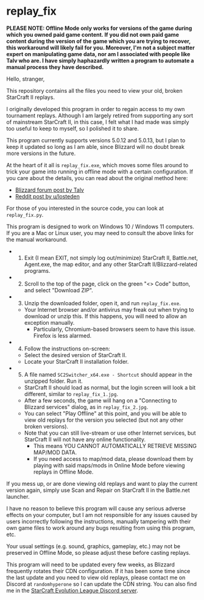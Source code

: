 # replay_fix

**PLEASE NOTE: Offline Mode only works for versions of the game during which you owned paid game content. If you did not own paid game content during the version of the game which you are trying to recover, this workaround will likely fail for you. Moreover, I'm not a subject matter expert on manipulating game data, nor am I associated with people like Talv who are. I have simply haphazardly written a program to automate a manual process they have described.**

Hello, stranger,

This repository contains all the files you need to view your old, broken StarCraft II replays.

I originally developed this program in order to regain access to my own tournament replays. Although I am largely retired from supporting any sort of mainstream StarCraft II, in this case, I felt what I had made was simply too useful to keep to myself, so I polished it to share.

This program currently supports versions 5.0.12 and 5.0.13, but I plan to keep it updated so long as I am able, since Blizzard will no doubt break more versions in the future.

At the heart of it all is `replay_fix.exe`, which moves some files around to trick your game into running in offline mode with a certain configuration. If you care about the details, you can read about the original method here:

- [Blizzard forum post by Talv](https://us.forums.blizzard.com/en/sc2/t/previous-version-of-the-game-replay-cannot-be-watched/28344/2)
- [Reddit post by u/losteden](https://www.reddit.com/r/starcraft/comments/1bpa5j3/comment/lc4266a/?utm_source=share&utm_medium=web3x&utm_name=web3xcss&utm_term=1)

For those of you interested in the source code, you can look at `replay_fix.py`.

This program is designed to work on Windows 10 / Windows 11 computers. If you are a Mac or Linux user, you may need to consult the above links for the manual workaround.

- 1. Exit (I mean EXIT, not simply log out/minimize) StarCraft II, Battle.net, Agent.exe, the map editor, and any other StarCraft II/Blizzard-related programs.
- 2. Scroll to the top of the page, click on the green "<> Code" button, and select "Download ZIP".
- 3. Unzip the downloaded folder, open it, and run `replay_fix.exe`.
    - Your Internet browser and/or antivirus may freak out when trying to download or unzip this. If this happens, you will need to allow an exception manually.
        - Particularly, Chromium-based browsers seem to have this issue. Firefox is less alarmed.
- 4. Follow the instructions on-screen:
    - Select the desired version of StarCraft II.
    - Locate your StarCraft II installation folder.
- 5. A file named `SC2Switcher_x64.exe - Shortcut` should appear in the unzipped folder. Run it.
    - StarCraft II should load as normal, but the login screen will look a bit different, similar to `replay_fix_1.jpg`.
    - After a few seconds, the game will hang on a "Connecting to Blizzard services" dialog, as in `replay_fix_2.jpg`.
    - You can select "Play Offline" at this point, and you will be able to view old replays for the version you selected (but not any other broken versions).
    - Note that you can still live-stream or use other Internet services, but StarCraft II will not have any online functionality.
        - This means YOU CANNOT AUTOMATICALLY RETRIEVE MISSING MAP/MOD DATA.
        - If you need access to map/mod data, please download them by playing with said maps/mods in Online Mode before viewing replays in Offline Mode.

If you mess up, or are done viewing old replays and want to play the current version again, simply use Scan and Repair on StarCraft II in the Battle.net launcher.

I have no reason to believe this program will cause any serious adverse effects on your computer, but I am not responsible for any issues caused by users incorrectly following the instructions, manually tampering with their own game files to work around any bugs resulting from using this program, etc.

Your usual settings (e.g. sound, graphics, gameplay, etc.) may not be preserved in Offline Mode, so please adjust these before casting replays.

This program will need to be updated every few weeks, as Blizzard frequently rotates their CDN configuration. If it has been some time since the last update and you need to view old replays, please contact me on Discord at `randomhyperone` so I can update the CDN string. You can also find me in the [StarCraft Evolution League Discord server](https://discord.gg/VqPFXFW6A8).